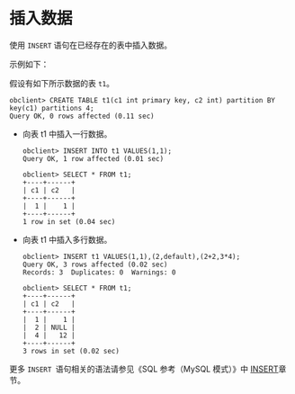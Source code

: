 插入数据 
=========================

使用 `INSERT` 语句在已经存在的表中插入数据。

示例如下：

假设有如下所示数据的表 `t1`。

    obclient> CREATE TABLE t1(c1 int primary key, c2 int) partition BY key(c1) partitions 4;
    Query OK, 0 rows affected (0.11 sec)



* 向表 t1 中插入一行数据。

      obclient> INSERT INTO t1 VALUES(1,1);
      Query OK, 1 row affected (0.01 sec)
      
      obclient> SELECT * FROM t1;
      +----+------+
      | c1 | c2   |
      +----+------+
      |  1 |    1 |
      +----+------+
      1 row in set (0.04 sec)

  

* 向表 t1 中插入多行数据。

      obclient> INSERT t1 VALUES(1,1),(2,default),(2+2,3*4);
      Query OK, 3 rows affected (0.02 sec)
      Records: 3  Duplicates: 0  Warnings: 0
      
      obclient> SELECT * FROM t1;
      +----+------+
      | c1 | c2   |
      +----+------+
      |  1 |    1 |
      |  2 | NULL |
      |  4 |   12 |
      +----+------+
      3 rows in set (0.02 sec)

  




更多 `INSERT `语句相关的语法请参见《SQL 参考（MySQL 模式）》中 [INSERT](t1944430.html#topic-2616654)章节。
